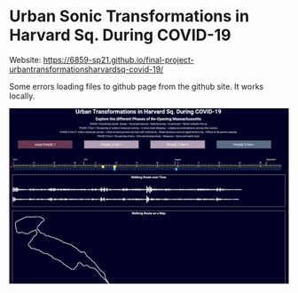 # Urban Sonic Transformations in Harvard Sq. During COVID-19

Website: https://6859-sp21.github.io/final-project-urbantransformationsharvardsq-covid-19/

Some errors loading files to github page from the github site. It works locally.

![name-of-you-image](https://github.com/6859-sp21/final-project-urbantransformationsharvardsq-covid-19/blob/main/img/Screen%20Shot%202021-05-03%20at%206.13.10%20PM.png?raw=true)
